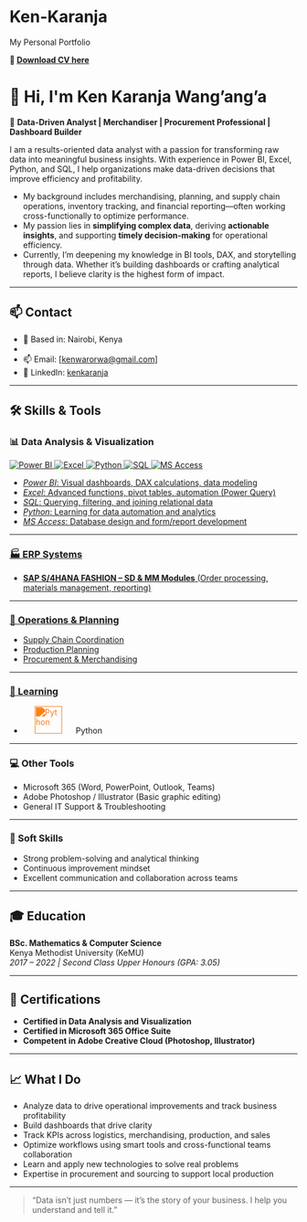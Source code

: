 # Ken-Karanja
My Personal Portfolio

 **📁 [Download CV here](Karanja-CV-06-aug-25.docx)**

# 👋 Hi, I'm Ken Karanja Wang’ang’a

🎯 **Data-Driven Analyst | Merchandiser | Procurement Professional | Dashboard Builder**

I am a results-oriented data analyst with a passion for transforming raw data into meaningful business insights. With experience in Power BI, Excel, Python, and SQL, I help organizations make data-driven decisions that improve efficiency and profitability.

- My background includes merchandising, planning, and supply chain operations, inventory tracking, and financial reporting—often working cross-functionally to optimize   performance.
- My passion lies in **simplifying complex data**, deriving **actionable insights**, and supporting **timely decision-making** for operational efficiency.
- Currently, I’m deepening my knowledge in BI tools, DAX, and storytelling through data. Whether it’s building dashboards or crafting analytical reports, I believe clarity is  the highest form of impact.

---

## 📫 Contact

- 📍 Based in: Nairobi, Kenya
- 
- 📫 Email: [kenwarorwa@gmail.com]
- 💼 LinkedIn: [kenkaranja](www.linkedin.com/in/ken-karanja-864108105)
<!-- - 📱 **Mobile:** +254 702 613 834  *(Consider if public sharing is okay)* -->

---
## 🛠️ Skills & Tools

### 📊 Data Analysis & Visualization
<p align="left">
  <a href="https://app.powerbi.com/" target="_blank"><img src="https://img.shields.io/badge/Power%20BI-F2C811?style=for-the-badge&logo=powerbi&logoColor=black" alt="Power BI" />
  <a href="https://www.microsoft.com/" target="_blank"><img src="https://img.shields.io/badge/Excel-217346?style=for-the-badge&logo=microsoft-excel&logoColor=white" alt="Excel" />
  <a href="https://www.python.org/" target="_blank"><img src="https://img.shields.io/badge/Python-3776AB?style=for-the-badge&logo=python&logoColor=white" alt="Python" />
  <a href="https://www.mysql.com/" target="_blank"><img src="https://img.shields.io/badge/SQL-003B57?style=for-the-badge&logo=postgresql&logoColor=white" alt="SQL" />
  <a href="https://www.microsoft.com/" target="_blank"><img src="https://img.shields.io/badge/Microsoft%20Access-A4373A?style=for-the-badge&logo=microsoft-access&logoColor=white" alt="MS Access" />
</p>

- *Power BI*: Visual dashboards, DAX calculations, data modeling  
- *Excel*: Advanced functions, pivot tables, automation (Power Query)  
- *SQL*: Querying, filtering, and joining relational data  
- *Python*: Learning for data automation and analytics  
- *MS Access*: Database design and form/report development

---

### 🏭 ERP Systems  
- **SAP S/4HANA FASHION – SD & MM Modules** (Order processing, materials management, reporting)

---

### 🔄 Operations & Planning  
- Supply Chain Coordination  
- Production Planning  
- Procurement & Merchandising  

---

### 🧠 Learning
- <a href="https://www.python.org/" target="_blank"><img src="https://github.com/danielcranney/profileme-dev/blob/main/public/icons/skills/python.svg" width="48" height="48" alt="Python" style="filter: invert(48%) sepia(79%) saturate(2476%) hue-rotate(346deg) brightness(118%) contrast(119%); margin: 0 20px;" /></a> Python

---

### 💻 Other Tools  
- Microsoft 365 (Word, PowerPoint, Outlook, Teams)  
- Adobe Photoshop / Illustrator (Basic graphic editing)  
- General IT Support & Troubleshooting  

---

### 🤝 Soft Skills  
- Strong problem-solving and analytical thinking  
- Continuous improvement mindset  
- Excellent communication and collaboration across teams  

---

## 🎓 Education

**BSc. Mathematics & Computer Science**  
Kenya Methodist University (KeMU)  
*2017 – 2022 | Second Class Upper Honours (GPA: 3.05)*

---

## 📜 Certifications

- **Certified in Data Analysis and Visualization**
- **Certified in Microsoft 365 Office Suite**
- **Competent in Adobe Creative Cloud (Photoshop, Illustrator)**

---

## 📈 What I Do

- Analyze data to drive operational improvements and track business profitability
- Build dashboards that drive clarity  
- Track KPIs across logistics, merchandising, production, and sales  
- Optimize workflows using smart tools and cross-functional teams collaboration  
- Learn and apply new technologies to solve real problems
- Expertise in procurement and sourcing to support local production 

----

> “Data isn’t just numbers — it’s the story of your business. I help you understand and tell it.”

